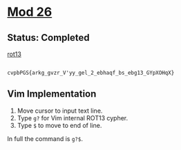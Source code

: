 # [Mod 26](`https://play.picoctf.org/practice/challenge/144?category=2&page=1`)

## Status: Completed

[rot13](https://en.wikipedia.org/wiki/ROT13)

```

cvpbPGS{arkg_gvzr_V'yy_gel_2_ebhaqf_bs_ebg13_GYpXOHqX}

```

## Vim Implementation

1. Move cursor to input text line.
2. Type `g?` for Vim internal ROT13 cypher.
3. Type `$` to move to end of line.  

In full the command is `g?$`.